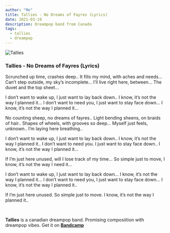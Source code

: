```yaml
---
author: "Me"
title: Tallies - No Dreams of Fayres (Lyrics)
date: 2021-03-19
description: Dreampop band from Canada
tags:
  - tallies
  - dreampop
---
```


![Tallies](https://f4.bcbits.com/img/0026678190_10.jpg)

### Tallies - No Dreams of Fayres (Lyrics)

Scrunched up time, crashes deep..
It fills my mind, with aches and needs...
Can’t step outside, my sky’s incomplete...
I’ll live right here, between...
The duvet and the top sheet... </br>

I don’t want to wake up, I just want to lay back down..
I know, it’s not the way I planned it...
I don’t want to need you, I just want to stay face down...
I know, it’s not the way I planned it... </br>

No counting sheep, no dreams of fayres..
Light bending sheens, on braids of hair..
Shapes of wheels, with grooves so deep...
Myself just feels, unknown..
I’m laying here breathing.. </br>

I don’t want to wake up, I just want to lay back down..
I know, it’s not the way I planned it..
I don’t want to need you. I just want to stay face down..
I know, it’s not the way I planned it... </br>

If I’m just here unused, will I lose track of my time...
So simple just to move, I know, it’s not the way I need it... </br>

I don’t want to wake up, I just want to lay back down...
I know, it’s not the way I planned it...
I don’t want to need you, I just want to stay face down...
I know, it’s not the way I planned it.. </br>

If I’m just here unused.
So simple just to move. I know, it’s not the way I planned it.. </br>



</br>

**Tallies** is a canadian dreampop band. Promising composiition with dreampop vibes. Get it on **[Bandcamp](https://tallies.bandcamp.com/track/no-dreams-of-fayres)**